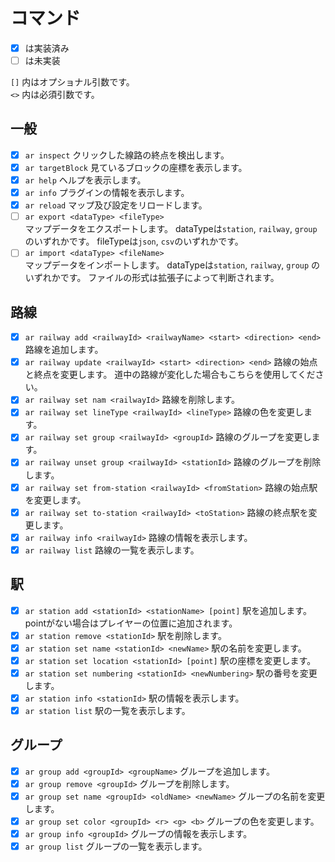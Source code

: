 # コマンド

- [x] は実装済み
- [ ] は未実装<br>

`[]` 内はオプショナル引数です。<br>
`<>` 内は必須引数です。

## 一般

- [x] `ar inspect` クリックした線路の終点を検出します。
- [x] `ar targetBlock` 見ているブロックの座標を表示します。
- [x] `ar help` ヘルプを表示します。
- [x] `ar info` プラグインの情報を表示します。
- [x] `ar reload` マップ及び設定をリロードします。
- [ ] `ar export <dataType> <fileType> ` <br> マップデータをエクスポートします。 dataTypeは`station`, `railway`, `group`
  のいずれかです。 fileTypeは`json`, `csv`のいずれかです。
- [ ] `ar import <dataType> <fileName> ` <br> マップデータをインポートします。 dataTypeは`station`, `railway`, `group`
  のいずれかです。 ファイルの形式は拡張子によって判断されます。

## 路線

- [x] `ar railway add <railwayId> <railwayName> <start> <direction> <end>` 路線を追加します。
- [x] `ar railway update <railwayId> <start> <direction> <end>` 路線の始点と終点を変更します。 道中の路線が変化した場合もこちらを使用してください。
- [x] `ar railway set nam <railwayId>` 路線を削除します。
- [x] `ar railway set lineType <railwayId> <lineType>` 路線の色を変更します。
- [x] `ar railway set group <railwayId> <groupId>` 路線のグループを変更します。
- [x] `ar railway unset group <railwayId> <stationId>` 路線のグループを削除します。
- [x] `ar railway set from-station <railwayId> <fromStation>` 路線の始点駅を変更します。
- [x] `ar railway set to-station <railwayId> <toStation>` 路線の終点駅を変更します。
- [x] `ar railway info <railwayId>` 路線の情報を表示します。
- [x] `ar railway list` 路線の一覧を表示します。

## 駅

- [x] `ar station add <stationId> <stationName> [point]` 駅を追加します。 pointがない場合はプレイヤーの位置に追加されます。
- [x] `ar station remove <stationId>` 駅を削除します。
- [x] `ar station set name <stationId> <newName>` 駅の名前を変更します。
- [x] `ar station set location <stationId> [point]` 駅の座標を変更します。
- [x] `ar station set numbering <stationId> <newNumbering>` 駅の番号を変更します。
- [x] `ar station info <stationId>` 駅の情報を表示します。
- [x] `ar station list` 駅の一覧を表示します。

## グループ

- [x] `ar group add <groupId> <groupName>` グループを追加します。
- [x] `ar group remove <groupId>` グループを削除します。
- [x] `ar group set name <groupId> <oldName> <newName>` グループの名前を変更します。
- [x] `ar group set color <groupId> <r> <g> <b>` グループの色を変更します。
- [x] `ar group info <groupId>` グループの情報を表示します。
- [x] `ar group list` グループの一覧を表示します。
